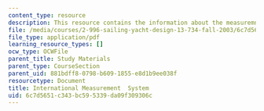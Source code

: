 ```yaml
---
content_type: resource
description: This resource contains the information about the measuremnet systems.
file: /media/courses/2-996-sailing-yacht-design-13-734-fall-2003/6c7d5651c343bc595339da09f309306c_ims_rule_book.pdf
file_type: application/pdf
learning_resource_types: []
ocw_type: OCWFile
parent_title: Study Materials
parent_type: CourseSection
parent_uid: 881bdff8-0798-b609-1855-e8d1b9ee038f
resourcetype: Document
title: International Measurement  System
uid: 6c7d5651-c343-bc59-5339-da09f309306c
---
```

